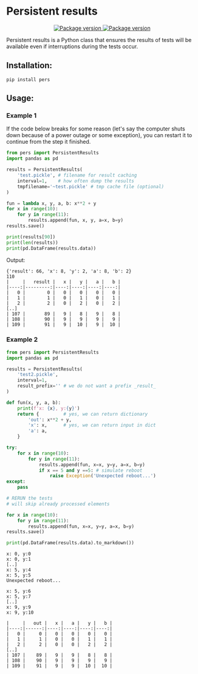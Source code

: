 # Persistent results

<p align="center">
<a href="https://pypi.org/project/ncache" target="_blank">
    <img src="https://img.shields.io/pypi/v/ncache?color=%2334D058&label=pypi%20package" alt="Package version">
</a>
<a href="https://github.com/rsusik/staticpie/blob/master/LICENSE" target="_blank">
    <img src="https://img.shields.io/github/license/rsusik/staticpie" alt="Package version">
</a>
</p>

Persistent results is a Python class that ensures the results of tests will be available even if interruptions during the tests occur.

## Installation:

```
pip install pers
```

## Usage:

### Example 1

If the code below breaks for some reason (let's say the computer shuts down because of a power outage or some exception), you can restart it to continue from the step it finished.

```python
from pers import PersistentResults
import pandas as pd

results = PersistentResults(
    'test.pickle', # filename for result caching
    interval=1,    # how often dump the results
    tmpfilename='~test.pickle' # tmp cache file (optional)
)

fun = lambda x, y, a, b: x**2 + y
for x in range(10):
    for y in range(11):
        results.append(fun, x, y, a=x, b=y)
results.save()

print(results[90])
print(len(results))
print(pd.DataFrame(results.data))
```

Output:

```
{'result': 66, 'x': 8, 'y': 2, 'a': 8, 'b': 2}
110
|     |   result |   x |   y |   a |   b |
|----:|---------:|----:|----:|----:|----:|
|   0 |        0 |   0 |   0 |   0 |   0 |
|   1 |        1 |   0 |   1 |   0 |   1 |
|   2 |        2 |   0 |   2 |   0 |   2 |
[..]
| 107 |       89 |   9 |   8 |   9 |   8 |
| 108 |       90 |   9 |   9 |   9 |   9 |
| 109 |       91 |   9 |  10 |   9 |  10 |
```







### Example 2


```python
from pers import PersistentResults
import pandas as pd

results = PersistentResults(
    'test2.pickle',
    interval=1,
    result_prefix='' # we do not want a prefix _result_
)

def fun(x, y, a, b):
    print(f'x: {x}, y:{y}')
    return {         # yes, we can return dictionary
        'out': x**2 + y,
        'x': x,      # yes, we can return input in dict
        'a': a,
    }

try:
    for x in range(10):
        for y in range(11):
            results.append(fun, x=x, y=y, a=x, b=y)
            if x == 5 and y ==5: # simulate reboot
                raise Exception('Unexpected reboot...')
except:
    pass

# RERUN the tests
# will skip already processed elements

for x in range(10):
    for y in range(11):
        results.append(fun, x=x, y=y, a=x, b=y)
results.save()

print(pd.DataFrame(results.data).to_markdown())
```


```
x: 0, y:0
x: 0, y:1
[..]
x: 5, y:4
x: 5, y:5
Unexpected reboot...

x: 5, y:6
x: 5, y:7
[..]
x: 9, y:9
x: 9, y:10

|     |   out |   x |   a |   y |   b |
|----:|------:|----:|----:|----:|----:|
|   0 |     0 |   0 |   0 |   0 |   0 |
|   1 |     1 |   0 |   0 |   1 |   1 |
|   2 |     2 |   0 |   0 |   2 |   2 |
[..]
| 107 |    89 |   9 |   9 |   8 |   8 |
| 108 |    90 |   9 |   9 |   9 |   9 |
| 109 |    91 |   9 |   9 |  10 |  10 |
```